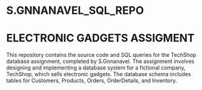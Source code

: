 # S.GNNANAVEL_SQL_REPO
# ELECTRONIC GADGETS ASSIGMENT 
This repository contains the source code and SQL queries for the TechShop database assignment, completed by S.Gnnanavel. The assignment involves designing and implementing a database system for a fictional company, TechShop, which sells electronic gadgets. The database schema includes tables for Customers, Products, Orders, OrderDetails, and Inventory.
